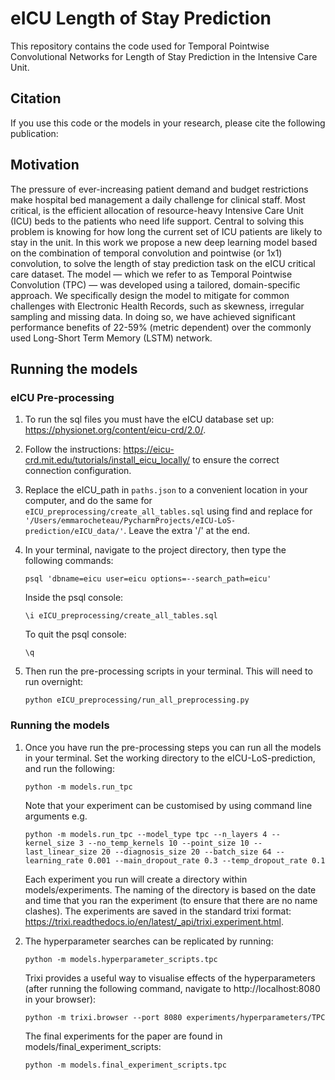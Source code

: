 eICU Length of Stay Prediction
===============================

This repository contains the code used for Temporal Pointwise Convolutional Networks for Length of Stay Prediction in the Intensive Care Unit.
 
## Citation
If you use this code or the models in your research, please cite the following publication:

## Motivation
The pressure of ever-increasing patient demand and budget restrictions make hospital bed management a daily challenge 
for clinical staff. Most critical, is the efficient allocation of resource-heavy Intensive Care Unit (ICU) beds to the 
patients who need life support. Central to solving this problem is knowing for how long the current set of ICU patients 
are likely to stay in the unit. In this work we propose a new deep learning model based on the combination of temporal 
convolution and pointwise (or 1x1) convolution, to solve the length of stay prediction task on the eICU critical care 
dataset. The model — which we refer to as Temporal Pointwise Convolution (TPC) — was developed using a tailored, 
domain-specific approach. We specifically design the model to mitigate for common challenges with Electronic Health 
Records, such as skewness, irregular sampling and missing data. In doing so, we have achieved significant performance 
benefits of 22-59% (metric dependent) over the commonly used Long-Short Term Memory (LSTM) network.

## Running the models
### eICU Pre-processing
1) To run the sql files you must have the eICU database set up: https://physionet.org/content/eicu-crd/2.0/. 

2) Follow the instructions: https://eicu-crd.mit.edu/tutorials/install_eicu_locally/ to ensure the correct connection configuration. 

3) Replace the eICU_path in `paths.json` to a convenient location in your computer, and do the same for `eICU_preprocessing/create_all_tables.sql` using find and replace for 
`'/Users/emmarocheteau/PycharmProjects/eICU-LoS-prediction/eICU_data/'`. Leave the extra '/' at the end.

4) In your terminal, navigate to the project directory, then type the following commands:

    ```
    psql 'dbname=eicu user=eicu options=--search_path=eicu'
    ```
    
    Inside the psql console:
    
    ```
    \i eICU_preprocessing/create_all_tables.sql
    ```
    
    To quit the psql console:
    
    ```
    \q
    ```
    
5) Then run the pre-processing scripts in your terminal. This will need to run overnight:

    ```
    python eICU_preprocessing/run_all_preprocessing.py
    ```
   
### Running the models
1) Once you have run the pre-processing steps you can run all the models in your terminal. Set the working directory to the eICU-LoS-prediction, and run the following:

    ```
    python -m models.run_tpc
    ```
    
    Note that your experiment can be customised by using command line arguments e.g.
    
    ```
    python -m models.run_tpc --model_type tpc --n_layers 4 --kernel_size 3 --no_temp_kernels 10 --point_size 10 --last_linear_size 20 --diagnosis_size 20 --batch_size 64 --learning_rate 0.001 --main_dropout_rate 0.3 --temp_dropout_rate 0.1 
    ```
    
    Each experiment you run will create a directory within models/experiments. The naming of the directory is based on 
    the date and time that you ran the experiment (to ensure that there are no name clashes). The experiments are saved 
    in the standard trixi format: https://trixi.readthedocs.io/en/latest/_api/trixi.experiment.html.
    
2) The hyperparameter searches can be replicated by running:

    ```
    python -m models.hyperparameter_scripts.tpc
    ```
 
    Trixi provides a useful way to visualise effects of the hyperparameters (after running the following command, navigate to http://localhost:8080 in your browser):
    
    ```
    python -m trixi.browser --port 8080 experiments/hyperparameters/TPC
    ```
    
    The final experiments for the paper are found in models/final_experiment_scripts:
    
    ```
    python -m models.final_experiment_scripts.tpc
    ```
